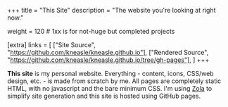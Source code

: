 +++
title = "This Site"
description = "The website you're looking at right now."

weight = 120 # 1xx is for not-huge but completed projects

[extra]
links = [
    ["Site Source", "https://github.com/kneasle/kneasle.github.io"],
    ["Rendered Source", "https://github.com/kneasle/kneasle.github.io/tree/gh-pages"],
]
+++

**This site** is my personal website.  Everything - content, icons, CSS/web design, etc. - is made
from scratch by me.  All pages are completely static HTML, with no javascript and the bare minimum
CSS.  I'm using [Zola](https://www.getzola.org/) to simplify site generation and this site is hosted
using GitHub pages.

<!-- more -->
